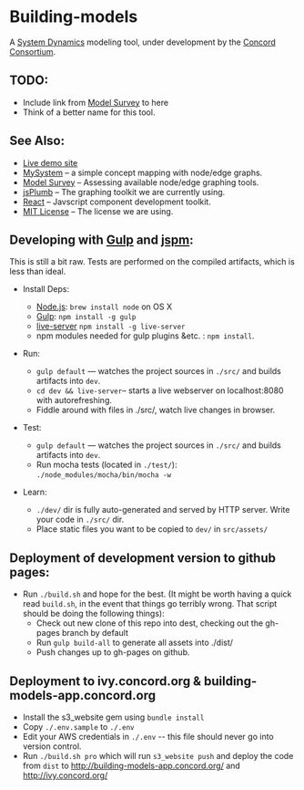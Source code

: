# Building-models

A [System Dynamics](https://en.wikipedia.org/wiki/System_dynamics) modeling tool, under development
by the [Concord Consortium](http://concord.org/).


## TODO:
* Include link from [Model Survey](http://concord-consortium.github.io/model-survey/) to here
* Think of a better name for this tool.

## See Also:
* [Live demo site](http://concord-consortium.github.io/building-models/)
* [MySystem](https://github.com/concord-consortium/mysystem_sc) – a simple concept mapping with node/edge graphs.
* [Model Survey](http://concord-consortium.github.io/model-survey/) – Assessing available node/edge graphing tools.
* [jsPlumb](https://jsplumbtoolkit.com/) – The graphing toolkit we are currently using.
* [React](http://facebook.github.io/react/) – Javscript component development toolkit.
* [MIT License](LICENSE) – The license we are using.

## Developing with [Gulp](http://gulpjs.com/) and [jspm](http://jspm.io/):
This is still a bit raw. Tests are performed on
the compiled artifacts, which is less than ideal.

* Install Deps:
    * [Node.js](http://nodejs.org): `brew install node` on OS X
    * [Gulp](http://gulpjs.com/): `npm install -g gulp`
    * [live-server](https://www.npmjs.com/package/live-server) `npm install -g live-server`
    * npm modules needed for gulp plugins &etc. : `npm install`.

* Run:
    * `gulp default` — watches the project sources in `./src/` and builds artifacts into `dev`.
    * `cd dev && live-server`– starts a live webserver on localhost:8080 with autorefreshing.
    * Fiddle around with files in ./src/, watch live changes in browser.

* Test:
    * `gulp default` — watches the project sources in `./src/` and builds artifacts into `dev`.
    * Run mocha tests (located in `./test/`):   `./node_modules/mocha/bin/mocha -w`

* Learn:
    * `./dev/` dir is fully auto-generated and served by HTTP server.  Write your code in `./src/` dir.
    * Place static files you want to be copied to `dev/` in `src/assets/`

## Deployment of development version to github pages:
* Run `./build.sh` and hope for the best. (It might be worth having a quick read `build.sh`, in the event that things go terribly wrong.  That script should be doing the following things):
  * Check out new clone of this repo into dest, checking out the gh-pages branch by default
  * Run `gulp build-all` to generate all assets into ./dist/
  * Push changes up to gh-pages on github.

## Deployment to ivy.concord.org & building-models-app.concord.org

* Install the s3_website gem using `bundle install`
* Copy `./.env.sample` to `./.env`
* Edit your AWS credentials in `./.env` -- this file should never go into version control.
* Run `./build.sh pro` which will run `s3_website push` and deploy the code from `dist` to http://building-models-app.concord.org/ and http://ivy.concord.org/
